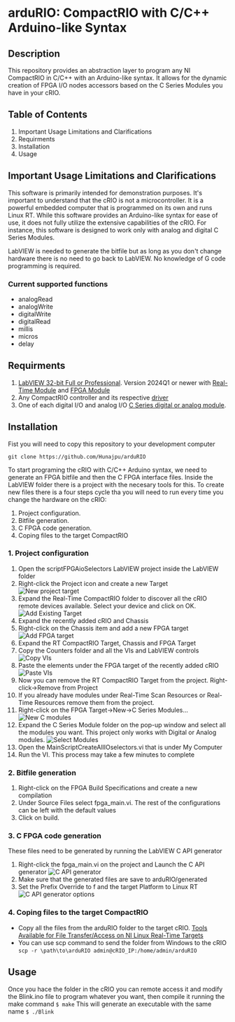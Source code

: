 # arduRIO: CompactRIO with C/C++ Arduino-like Syntax

## Description
This repository provides an abstraction layer to program any NI CompactRIO in C/C++ with an Arduino-like syntax. It allows for the dynamic creation of FPGA I/O nodes accessors based on the C Series Modules you have in your cRIO.

## Table of Contents
1. Important Usage Limitations and Clarifications
2. Requirments
3. Installation
4. Usage

## Important Usage Limitations and Clarifications
 This software is primarily intended for demonstration purposes. It's important to understand that the cRIO is not a microcontroller. It is a powerful embedded computer that is programmed on its own and runs Linux RT. While this software provides an Arduino-like syntax for ease of use, it does not fully utilize the extensive capabilities of the cRIO. For instance, this software is designed to work only with analog and digital C Series Modules.

LabVIEW is needed to generate the bitfile but as long as you don't change hardware there is no need to go back to LabVIEW. No knowledge of G code programming is required.

### Current supported functions
- analogRead
- analogWrite
- digitalWrite
- digitalRead
- millis
- micros
- delay

## Requirments
1. [LabVIEW 32-bit Full or Professional](https://www.ni.com/en/support/downloads/software-products/download.labview.html?cid=PSEA-7013q000001fLK5AAM-CONS-GOGSE_161597904920&utm_keyword=labview&gad_source=1&gclid=Cj0KCQjw0MexBhD3ARIsAEI3WHJJsbhO7ZvzJ5xcJvW01WwYK918yAw1gjPAeJdG61ADrE_NOkB35dMaApt1EALw_wcB#521715&s_kwcid=AL!6304!3!691563588225!b!!g!!labview). Version 2024Q1 or newer with [Real-Time Module](https://www.ni.com/en/support/downloads/software-products/download.labview-real-time-module.html#521698) and [FPGA Module](https://www.ni.com/en/support/downloads/software-products/download.labview-fpga-module.html#521573)
2. Any CompactRIO controller and its respective [driver](https://www.ni.com/en/support/downloads/drivers/download.ni-compactrio.html#521567)
3. One of each digital I/O and analog I/O [C Series digital or analog module](https://www.ni.com/en/shop/compactrio/compactrio-modules.html?cid=PSEA-7013q000001fLK0AAM-CONS-GOGSE_150020924350&utm_keyword=compactrio&gad_source=1&gclid=Cj0KCQjw0MexBhD3ARIsAEI3WHJiXqoEIcHlKRhIbWARgY2qKxSminZvY4gc-yZFIB_ykB0WXxAeSl0aAh8UEALw_wcB).

## Installation
Fist you will need to copy this repository to your development computer

`git clone https://github.com/Hunajpu/arduRIO`

To start programing the cRIO with C/C++ Arduino syntax, we need to generate an FPGA bitfile and then the C FPGA interface files. Inside the LabVIEW folder there is a project with the necesary tools for this. To create new files there is a four steps cycle tha you will need to run every time you change the hardware on the cRIO:
1. Project configuration.
2. Bitfile generation.
3. C FPGA code generation.
4. Coping files to the target CompactRIO

### 1. Project configuration
1. Open the scriptFPGAioSelectors LabVIEW project inside the LabVIEW folder
2. Right-click the Project icon and create a new Target
![New project target](/LabVIEW/images/NewTarget.png)
3. Expand the Real-Time CompactRIO folder to discover all the cRIO remote devices available. Select your device and click on OK.
![Add Existing Target](/LabVIEW/images/AddExistingTarget.png)
4. Expand the recently added cRIO and Chassis
5. Right-click on the Chassis item and add a new FPGA target
![Add FPGA target](/LabVIEW/images/AddFPGAtarget.png)
6. Expand the RT CompactRIO Target, Chassis and FPGA Target
7. Copy the Counters folder and all the VIs and LabVIEW controls
![Copy VIs](/LabVIEW/images/CopyVIs.png)
8. Paste the elements under the FPGA target of the recently added cRIO
![Paste VIs](/LabVIEW/images/PasteVIs.png)
9. Now you can remove the RT CompactRIO Target from the project. Right-click->Remove from Project
10. If you already have modules under Real-Time Scan Resources or Real-Time Resources remove them from the project.
11. Right-click on the FPGA Target->New->C Series Modules...
![New C modules](/LabVIEW/images/NewCmodules.png)
13. Expand the C Series Module folder on the pop-up window and select all the modules you want. This project only works with Digital or Analog modules.
![Select Modules](/LabVIEW/images/SelectModules.png)
14. Open the MainScriptCreateAllIOselectors.vi that is under My Computer
15. Run the VI. This process may take a few minutes to complete

### 2. Bitfile generation 
1. Right-click on the FPGA Build Specifications and create a new compilation
2. Under Source Files select fpga_main.vi. The rest of the configurations can be left with the default values
3. Click on build.

### 3. C FPGA code generation
These files need to be generated by running the LabVIEW C API generator
1. Right-click the fpga_main.vi on the project and Launch the C API generator
![C API generator](/LabVIEW/images/launchCgenerator.png)
2. Make sure that the generated files are save to arduRIO/generated
3. Set the Prefix Override to f and the target Platform to Linux RT
![C API generator options](/LabVIEW/images/APIGeneratorOptions.png)

### 4. Coping files to the target CompactRIO
- Copy all the files from the arduRIO folder to the target cRIO. [Tools Available for File Transfer/Access on NI Linux Real-Time Targets](https://knowledge.ni.com/KnowledgeArticleDetails?id=kA03q000000YMLnCAO&l=en-US)
- You can use scp command to send the folder from Windows to the cRIO
`scp -r \path\to\arduRIO admin@cRIO_IP:/home/admin/arduRIO`

## Usage

Once you hace the folder in the cRIO you can remote access it and modify the Blink.ino file to program whatever you want, then compile it running the make command
`$ make`
This will generate an executable with the same name
`$ ./Blink`